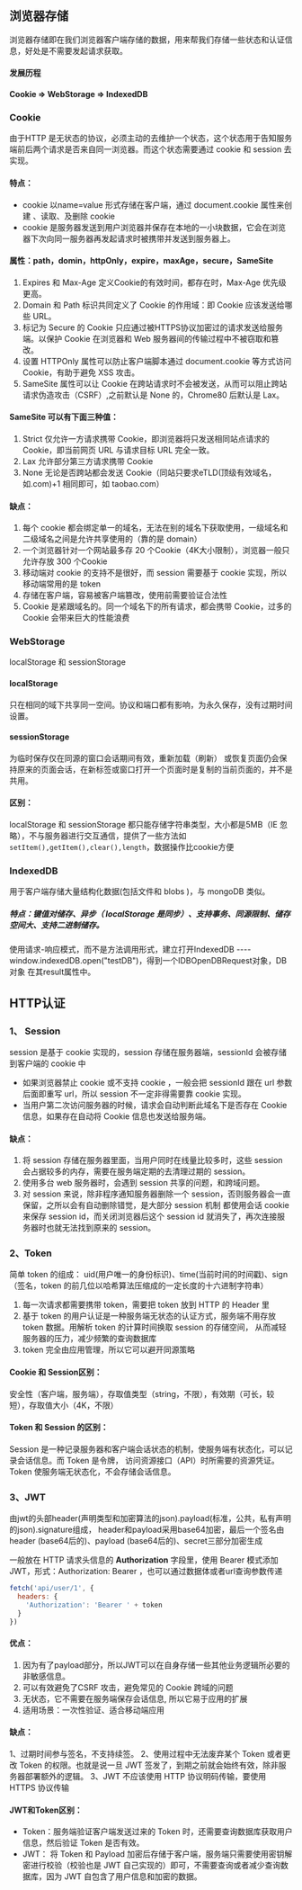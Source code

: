 ## 浏览器存储
浏览器存储即在我们浏览器客户端存储的数据，用来帮我们存储一些状态和认证信息，好处是不需要发起请求获取。
#### 发展历程
#### Cookie =>  WebStorage  => IndexedDB

### Cookie
由于HTTP 是无状态的协议，必须主动的去维护一个状态，这个状态用于告知服务端前后两个请求是否来自同一浏览器。而这个状态需要通过 cookie 和 session 去实现。

#### 特点：
- cookie 以name=value 形式存储在客户端，通过 document.cookie 属性来创建 、读取、及删除 cookie
- cookie 是服务器发送到用户浏览器并保存在本地的一小块数据，它会在浏览器下次向同一服务器再发起请求时被携带并发送到服务器上。

#### 属性：path，domin，httpOnly，expire，maxAge，secure，SameSite 

1. Expires 和 Max-Age 定义Cookie的有效时间，都存在时，Max-Age 优先级更高。
2. Domain 和 Path 标识共同定义了 Cookie 的作用域：即 Cookie 应该发送给哪些 URL。
3. 标记为 Secure 的 Cookie 只应通过被HTTPS协议加密过的请求发送给服务端。以保护 Cookie 在浏览器和 Web 服务器间的传输过程中不被窃取和篡改。
4. 设置 HTTPOnly 属性可以防止客户端脚本通过 document.cookie 等方式访问 Cookie，有助于避免 XSS 攻击。
5. SameSite 属性可以让 Cookie 在跨站请求时不会被发送，从而可以阻止跨站请求伪造攻击（CSRF）,之前默认是 None 的，Chrome80 后默认是 Lax。

#### SameSite 可以有下面三种值：
1. Strict 仅允许一方请求携带 Cookie，即浏览器将只发送相同站点请求的 Cookie，即当前网页 URL 与请求目标 URL 完全一致。
2. Lax 允许部分第三方请求携带 Cookie
3. None 无论是否跨站都会发送 Cookie（同站只要求eTLD(顶级有效域名，如.com)+1 相同即可，如 taobao.com）


#### 缺点：
1. 每个 cookie 都会绑定单一的域名，无法在别的域名下获取使用，一级域名和二级域名之间是允许共享使用的（靠的是 domain）
2. 一个浏览器针对一个网站最多存 20 个Cookie（4K大小限制），浏览器一般只允许存放 300 个Cookie
3. 移动端对 cookie 的支持不是很好，而 session 需要基于 cookie 实现，所以移动端常用的是 token
4. 存储在客户端，容易被客户端篡改，使用前需要验证合法性
5. Cookie 是紧跟域名的。同一个域名下的所有请求，都会携带 Cookie，过多的 Cookie 会带来巨大的性能浪费


### WebStorage
localStorage 和 sessionStorage
#### localStorage 
只在相同的域下共享同一空间。协议和端口都有影响，为永久保存，没有过期时间设置。

#### sessionStorage 
为临时保存仅在同源的窗口会话期间有效，重新加载（刷新） 或恢复页面仍会保持原来的页面会话，在新标签或窗口打开一个页面时是复制的当前页面的，并不是共用。

#### 区别：
localStorage 和 sessionStorage 都只能存储字符串类型，大小都是5MB（IE 忽略），不与服务器进行交互通信，提供了一些方法如 `setItem(),getItem(),clear(),length`，数据操作比cookie方便

### IndexedDB
用于客户端存储大量结构化数据(包括文件和 blobs )，与 mongoDB 类似。

##### 特点：键值对储存、异步（ localStorage 是同步）、支持事务、同源限制、储存空间大、支持二进制储存。
使用请求-响应模式，而不是方法调用形式，建立打开IndexedDB ----window.indexedDB.open("testDB")，得到一个IDBOpenDBRequest对象，DB对象
在其result属性中。


## HTTP认证
### 1、 Session
session 是基于 cookie 实现的，session 存储在服务器端，sessionId 会被存储到客户端的 cookie 中
- 如果浏览器禁止 cookie 或不支持 cookie ，一般会把 sessionId 跟在 url 参数后面即重写 url，所以 session 不一定非得需要靠 cookie 实现。
- 当用户第二次访问服务器的时候，请求会自动判断此域名下是否存在 Cookie 信息，如果存在自动将 Cookie 信息也发送给服务端。

#### 缺点：
1. 将 session 存储在服务器里面，当用户同时在线量比较多时，这些 session 会占据较多的内存，需要在服务端定期的去清理过期的 session。
2. 使用多台 web 服务器时，会遇到 session 共享的问题，和跨域问题。
3. 对 session 来说，除非程序通知服务器删除一个 session，否则服务器会一直保留，之所以会有自动删除错觉，是大部分 session 机制
都使用会话 cookie 来保存 session id，而关闭浏览器后这个 session id 就消失了，再次连接服务器时也就无法找到原来的 session。

### 2、Token
简单 token 的组成： uid(用户唯一的身份标识)、time(当前时间的时间戳)、sign（签名，token 的前几位以哈希算法压缩成的一定长度的十六进制字符串）
1. 每一次请求都需要携带 token，需要把 token 放到 HTTP 的 Header 里
2. 基于 token 的用户认证是一种服务端无状态的认证方式，服务端不用存放 token 数据。用解析 token 的计算时间换取 session 的存储空间，
从而减轻服务器的压力，减少频繁的查询数据库
3. token 完全由应用管理，所以它可以避开同源策略

#### Cookie 和 Session区别：
安全性（客户端，服务端），存取值类型（string，不限），有效期（可长，较短），存取值大小（4K，不限）

#### Token 和 Session 的区别：
Session 是一种记录服务器和客户端会话状态的机制，使服务端有状态化，可以记录会话信息。而 Token 是令牌，
访问资源接口（API）时所需要的资源凭证。Token 使服务端无状态化，不会存储会话信息。

### 3、JWT
由jwt的头部header(声明类型和加密算法的json).payload(标准，公共，私有声明的json).signature组成，
header和payload采用base64加密，最后一个签名由header (base64后的)、payload (base64后的)、secret三部分加密生成

一般放在 HTTP 请求头信息的 **Authorization** 字段里，使用 Bearer 模式添加 JWT，形式：Authorization: Bearer <token>，也可以通过数据体或者url查询参数传递
```javascript
fetch('api/user/1', {
  headers: {
    'Authorization': 'Bearer ' + token
  }
})
```

#### 优点：
1. 因为有了payload部分，所以JWT可以在自身存储一些其他业务逻辑所必要的非敏感信息。
2. 可以有效避免了CSRF 攻击，避免常见的 Cookie 跨域的问题
3. 无状态，它不需要在服务端保存会话信息, 所以它易于应用的扩展
4. 适用场景：一次性验证、适合移动端应用

#### 缺点：
1、过期时间参与签名，不支持续签。
2、使用过程中无法废弃某个 Token 或者更改 Token 的权限。也就是说一旦 JWT 签发了，到期之前就会始终有效，除非服务器部署额外的逻辑。
3、JWT 不应该使用 HTTP 协议明码传输，要使用 HTTPS 协议传输

#### JWT和Token区别：
- Token：服务端验证客户端发送过来的 Token 时，还需要查询数据库获取用户信息，然后验证 Token 是否有效。
- JWT： 将 Token 和 Payload 加密后存储于客户端，服务端只需要使用密钥解密进行校验（校验也是 JWT 自己实现的）即可，不需要查询或者减少查询数据库，因为 JWT 自包含了用户信息和加密的数据。







